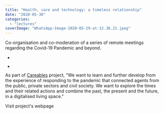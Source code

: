 ```yaml
---
title: "Health, care and technology: a timeless relationship"
date: "2020-05-30"
categories: 
  - "lectures"
coverImage: "WhatsApp-Image-2020-05-29-at-12.36.21.jpeg"
---
```


Co-organisation and co-moderation of a series of remote meetings regarding the Covid-19 Pandemic and beyond.

- <a href="https://thisismyart.eratudomato.online/wp-content/uploads/sites/11/2020/05/WhatsApp-Image-2020-05-29-at-12.36.221.jpeg"><img src="images/WhatsApp-Image-2020-05-29-at-12.36.221-1024x649.jpeg" alt="" /></a>
    
- <a href="https://thisismyart.eratudomato.online/wp-content/uploads/sites/11/2020/05/WhatsApp-Image-2020-05-29-at-12.36.22.jpeg"><img src="images/WhatsApp-Image-2020-05-29-at-12.36.22-1024x639.jpeg" alt="" /></a>
    

As part of [Careables](http://thisismy.art.br/careables-latin-america/) project, "We want to learn and further develop from the experience of responding to the pandemic that connected agents from the public, private sectors and civil society. We want to explore the times and their related actions and combine the past, the present and the future, in a digitalised living space."

Visit project's webpage
